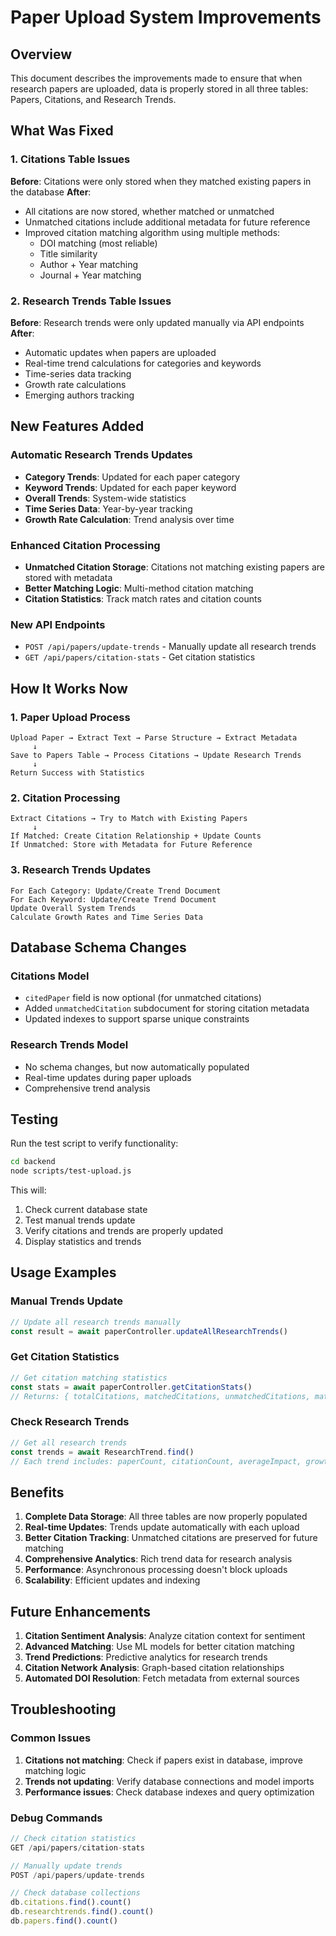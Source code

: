 # Paper Upload System Improvements

## Overview
This document describes the improvements made to ensure that when research papers are uploaded, data is properly stored in all three tables: Papers, Citations, and Research Trends.

## What Was Fixed

### 1. Citations Table Issues
**Before**: Citations were only stored when they matched existing papers in the database
**After**: 
- All citations are now stored, whether matched or unmatched
- Unmatched citations include additional metadata for future reference
- Improved citation matching algorithm using multiple methods:
  - DOI matching (most reliable)
  - Title similarity
  - Author + Year matching
  - Journal + Year matching

### 2. Research Trends Table Issues
**Before**: Research trends were only updated manually via API endpoints
**After**: 
- Automatic updates when papers are uploaded
- Real-time trend calculations for categories and keywords
- Time-series data tracking
- Growth rate calculations
- Emerging authors tracking

## New Features Added

### Automatic Research Trends Updates
- **Category Trends**: Updated for each paper category
- **Keyword Trends**: Updated for each paper keyword
- **Overall Trends**: System-wide statistics
- **Time Series Data**: Year-by-year tracking
- **Growth Rate Calculation**: Trend analysis over time

### Enhanced Citation Processing
- **Unmatched Citation Storage**: Citations not matching existing papers are stored with metadata
- **Better Matching Logic**: Multi-method citation matching
- **Citation Statistics**: Track match rates and citation counts

### New API Endpoints
- `POST /api/papers/update-trends` - Manually update all research trends
- `GET /api/papers/citation-stats` - Get citation statistics

## How It Works Now

### 1. Paper Upload Process
```
Upload Paper → Extract Text → Parse Structure → Extract Metadata
     ↓
Save to Papers Table → Process Citations → Update Research Trends
     ↓
Return Success with Statistics
```

### 2. Citation Processing
```
Extract Citations → Try to Match with Existing Papers
     ↓
If Matched: Create Citation Relationship + Update Counts
If Unmatched: Store with Metadata for Future Reference
```

### 3. Research Trends Updates
```
For Each Category: Update/Create Trend Document
For Each Keyword: Update/Create Trend Document
Update Overall System Trends
Calculate Growth Rates and Time Series Data
```

## Database Schema Changes

### Citations Model
- `citedPaper` field is now optional (for unmatched citations)
- Added `unmatchedCitation` subdocument for storing citation metadata
- Updated indexes to support sparse unique constraints

### Research Trends Model
- No schema changes, but now automatically populated
- Real-time updates during paper uploads
- Comprehensive trend analysis

## Testing

Run the test script to verify functionality:
```bash
cd backend
node scripts/test-upload.js
```

This will:
1. Check current database state
2. Test manual trends update
3. Verify citations and trends are properly updated
4. Display statistics and trends

## Usage Examples

### Manual Trends Update
```javascript
// Update all research trends manually
const result = await paperController.updateAllResearchTrends()
```

### Get Citation Statistics
```javascript
// Get citation matching statistics
const stats = await paperController.getCitationStats()
// Returns: { totalCitations, matchedCitations, unmatchedCitations, matchRate }
```

### Check Research Trends
```javascript
// Get all research trends
const trends = await ResearchTrend.find()
// Each trend includes: paperCount, citationCount, averageImpact, growthRate, timeSeriesData
```

## Benefits

1. **Complete Data Storage**: All three tables are now properly populated
2. **Real-time Updates**: Trends update automatically with each upload
3. **Better Citation Tracking**: Unmatched citations are preserved for future matching
4. **Comprehensive Analytics**: Rich trend data for research analysis
5. **Performance**: Asynchronous processing doesn't block uploads
6. **Scalability**: Efficient updates and indexing

## Future Enhancements

1. **Citation Sentiment Analysis**: Analyze citation context for sentiment
2. **Advanced Matching**: Use ML models for better citation matching
3. **Trend Predictions**: Predictive analytics for research trends
4. **Citation Network Analysis**: Graph-based citation relationships
5. **Automated DOI Resolution**: Fetch metadata from external sources

## Troubleshooting

### Common Issues
1. **Citations not matching**: Check if papers exist in database, improve matching logic
2. **Trends not updating**: Verify database connections and model imports
3. **Performance issues**: Check database indexes and query optimization

### Debug Commands
```javascript
// Check citation statistics
GET /api/papers/citation-stats

// Manually update trends
POST /api/papers/update-trends

// Check database collections
db.citations.find().count()
db.researchtrends.find().count()
db.papers.find().count()
```
